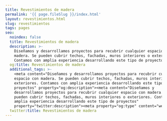 ```yaml
---
title: Revestimientos de madera
permalink: '{{ page.fileSlug }}/index.html'
layout: revestimientos.html
slug: revestimientos
tags: pages
seo:
  noindex: false
  title: Revestimientos de madera
  description: >-
    Diseñamos y desarrollamos proyectos para recubrir cualquier espacio con
    madera. Se pueden cubrir techos, fachadas, muros interiores o exteriores.
    Contamos con amplia experiencia desarrollando este tipo de proyectos
  og:title: Revestimientos de madera
  additional_tags: >-
    <meta content="Diseñamos y desarrollamos proyectos para recubrir cualquier
    espacio con madera. Se pueden cubrir techos, fachadas, muros interiores o
    exteriores. Contamos con amplia experiencia desarrollando este tipo de
    proyectos" property="og:description"><meta content="Diseñamos y
    desarrollamos proyectos para recubrir cualquier espacio con madera. Se
    pueden cubrir techos, fachadas, muros interiores o exteriores. Contamos con
    amplia experiencia desarrollando este tipo de proyectos"
    property="twitter:description"><meta property="og:type" content="website">
  twitter:title: Revestimientos de madera
---
```




